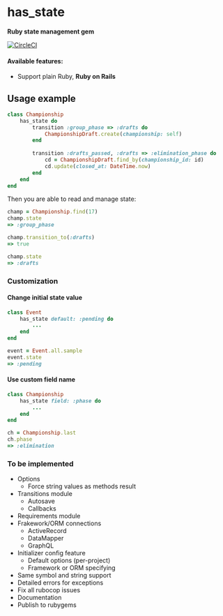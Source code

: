 # has_state
**Ruby state management gem**

[![CircleCI](https://circleci.com/gh/ostrovskyi/has_state.svg?style=shield)](https://circleci.com/gh/ostrovskyi/has_state)

#### Available features:
* Support plain Ruby, **Ruby on Rails**

## Usage example
```ruby
class Championship
    has_state do
        transition :group_phase => :drafts do
            ChampionshipDraft.create(championship: self)
        end
        
        transition :drafts_passed, :drafts => :elimination_phase do
            cd = ChampionshipDraft.find_by(championship_id: id)
            cd.update(closed_at: DateTime.now)
        end
    end
end
```
Then you are able to read and manage state:
```ruby
champ = Championship.find(17)
champ.state
=> :group_phase

champ.transition_to(:drafts)
=> true

champ.state
=> :drafts
```

### Customization
#### Change initial state value
```ruby
class Event
    has_state default: :pending do
        ...
    end
end

event = Event.all.sample
event.state
=> :pending
```

#### Use custom field name
```ruby
class Championship
    has_state field: :phase do
        ...
    end
end

ch = Championship.last
ch.phase
=> :elimination
```

### To be implemented
* Options
  * Force string values as methods result
* Transitions module
  * Autosave
  * Callbacks
* Requirements module
* Frakework/ORM connections
  * ActiveRecord
  * DataMapper
  * GraphQL
* Initializer config feature
  * Default options (per-project)
  * Framework or ORM specifying
* Same symbol and string support
* Detailed errors for exceptions
* Fix all rubocop issues
* Documentation
* Publish to rubygems
